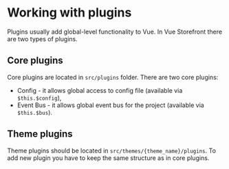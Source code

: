 # Working with plugins

Plugins usually add global-level functionality to Vue. In Vue Storefront there are two types of plugins.

## Core plugins

Core plugins are located in `src/plugins` folder. There are two core plugins:

* Config - it allows global access to config file (available via `$this.$config`),
* Event Bus - it allows global event bus for the project (available via `$this.$bus`).

## Theme plugins

Theme plugins should be located in `src/themes/{theme_name}/plugins`. To add new plugin you have to keep the same structure as in core plugins.




